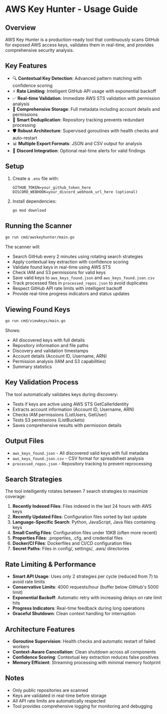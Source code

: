 # AWS Key Hunter - Usage Guide

## Overview
AWS Key Hunter is a production-ready tool that continuously scans GitHub for exposed AWS access keys, validates them in real-time, and provides comprehensive security analysis.

## Key Features
- 🔍 **Contextual Key Detection**: Advanced pattern matching with confidence scoring
- ⚡ **Rate Limiting**: Intelligent GitHub API usage with exponential backoff
- ✅ **Real-time Validation**: Immediate AWS STS validation with permission analysis
- 💾 **Comprehensive Storage**: Full metadata including account details and permissions
- 🔄 **Smart Deduplication**: Repository tracking prevents redundant processing
- 🛡️ **Robust Architecture**: Supervised goroutines with health checks and auto-restart
- 📊 **Multiple Export Formats**: JSON and CSV output for analysis
- 🚨 **Discord Integration**: Optional real-time alerts for valid findings

## Setup
1. Create a `.env` file with:
   ```
   GITHUB_TOKEN=your_github_token_here
   DISCORD_WEBHOOK=your_discord_webhook_url_here (optional)
   ```

2. Install dependencies:
   ```bash
   go mod download
   ```

## Running the Scanner
```bash
go run cmd/awskeyhunter/main.go
```

The scanner will:
- Search GitHub every 2 minutes using rotating search strategies
- Apply contextual key extraction with confidence scoring
- Validate found keys in real-time using AWS STS
- Check IAM and S3 permissions for valid keys
- Save valid keys to `aws_keys_found.json` and `aws_keys_found.json.csv`
- Track processed files in `processed_repos.json` to avoid duplicates
- Respect GitHub API rate limits with intelligent backoff
- Provide real-time progress indicators and status updates

## Viewing Found Keys
```bash
go run cmd/viewkeys/main.go
```

Shows:
- All discovered keys with full details
- Repository information and file paths
- Discovery and validation timestamps
- Account details (Account ID, Username, ARN)
- Permission analysis (IAM and S3 capabilities)
- Summary statistics

## Key Validation Process
The tool automatically validates keys during discovery:
- Tests if keys are active using AWS STS GetCallerIdentity
- Extracts account information (Account ID, Username, ARN)
- Checks IAM permissions (ListUsers, GetUser)
- Tests S3 permissions (ListBuckets)
- Saves comprehensive results with permission details

## Output Files
- `aws_keys_found.json` - All discovered valid keys with full metadata
- `aws_keys_found.json.csv` - CSV format for spreadsheet analysis
- `processed_repos.json` - Repository tracking to prevent reprocessing

## Search Strategies
The tool intelligently rotates between 7 search strategies to maximize coverage:
1. **Recently Indexed Files**: Files indexed in the last 24 hours with AWS keys
2. **Recently Updated Files**: Configuration files sorted by last update
3. **Language-Specific Search**: Python, JavaScript, Java files containing keys
4. **Small Config Files**: Configuration files under 10KB (often more recent)
5. **Properties Files**: .properties, .cfg, and credential files
6. **Docker/CI Files**: Dockerfiles and CI/CD configuration files
7. **Secret Paths**: Files in config/, settings/, .aws/ directories

## Rate Limiting & Performance
- **Smart API Usage**: Uses only 2 strategies per cycle (reduced from 7) to avoid rate limits
- **Conservative Limits**: 4000 requests/hour (buffer below GitHub's 5000 limit)
- **Exponential Backoff**: Automatic retry with increasing delays on rate limit hits
- **Progress Indicators**: Real-time feedback during long operations
- **Graceful Shutdown**: Clean context handling for interruption

## Architecture Features
- **Goroutine Supervision**: Health checks and automatic restart of failed workers
- **Context-Aware Cancellation**: Clean shutdown across all components
- **Confidence Scoring**: Contextual key extraction reduces false positives
- **Memory Efficient**: Streaming processing with minimal memory footprint

## Notes
- Only public repositories are scanned
- Keys are validated in real-time before storage
- All API rate limits are automatically respected
- Tool provides comprehensive logging for monitoring and debugging
